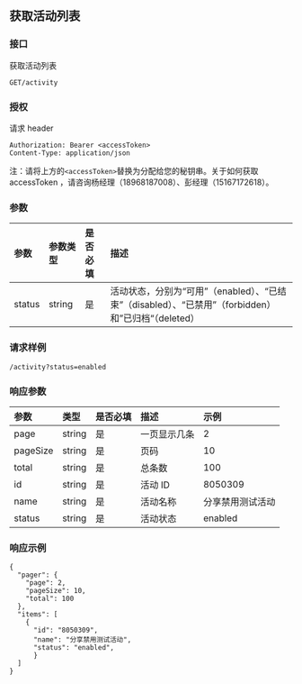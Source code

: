 ## 获取活动列表

### 接口

获取活动列表

```
GET/activity
```

### 授权

请求 header

```
Authorization: Bearer <accessToken>
Content-Type: application/json
```

注：请将上方的`<accessToken>`替换为分配给您的秘钥串。关于如何获取 accessToken ，请咨询杨经理（18968187008）、彭经理（15167172618）。

### 参数

| 参数 | 参数类型 | 是否必填 | 描述 |
| :--- | :--- | :--- | :--- |
| status | string | 是 | 活动状态，分别为“可用”（enabled）、“已结束”（disabled）、“已禁用”（forbidden） 和”已归档“（deleted） |

### 请求样例

```
/activity?status=enabled
```

### 响应参数

| 参数 | 类型 | 是否必填 | 描述 | 示例 |
| :--- | :--- | :--- | :--- | :--- |
| page | string | 是 | 一页显示几条 | 2 |
| pageSize | string | 是 | 页码 | 10 |
| total | string | 是 | 总条数 | 100 |
| id | string | 是 | 活动 ID | 8050309 |
| name | string | 是 | 活动名称 | 分享禁用测试活动 |
| status | string | 是 | 活动状态 | enabled |

### 响应示例

```
{
  "pager": {
    "page": 2,
    "pageSize": 10,
    "total": 100
  },
  "items": [
    {
      "id": "8050309",
      "name": "分享禁用测试活动",
      "status": "enabled",
      }
  ]
}
```

  


